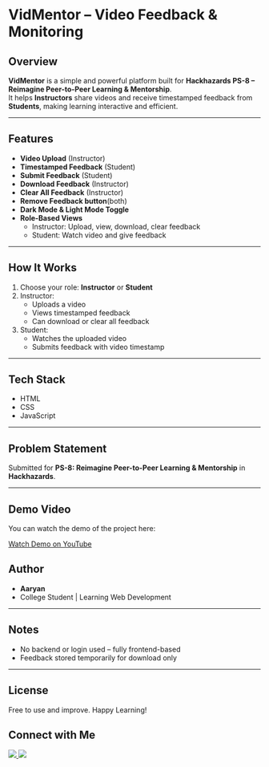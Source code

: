 
# VidMentor – Video Feedback & Monitoring

## Overview

**VidMentor** is a simple and powerful platform built for **Hackhazards PS-8 – Reimagine Peer-to-Peer Learning & Mentorship**.  
It helps **Instructors** share videos and receive timestamped feedback from **Students**, making learning interactive and efficient.

---

## Features

- **Video Upload** (Instructor)
- **Timestamped Feedback** (Student)
- **Submit Feedback** (Student)
- **Download Feedback** (Instructor)
- **Clear All Feedback** (Instructor)
- **Remove Feedback button**(both)
- **Dark Mode & Light Mode Toggle**
- **Role-Based Views**
  - Instructor: Upload, view, download, clear feedback
  - Student: Watch video and give feedback

---

## How It Works

1. Choose your role: **Instructor** or **Student**
2. Instructor:
   - Uploads a video
   - Views timestamped feedback
   - Can download or clear all feedback
3. Student:
   - Watches the uploaded video
   - Submits feedback with video timestamp

---

## Tech Stack

- HTML  
- CSS  
- JavaScript

---

## Problem Statement

Submitted for **PS-8: Reimagine Peer-to-Peer Learning & Mentorship** in **Hackhazards**.

---

## Demo Video

You can watch the demo of the project here:

[Watch Demo on YouTube](https://www.youtube.com/watch?v=QwQi-AoVQiM)

## Author

- **Aaryan**
- College Student | Learning Web Development

---

## Notes

- No backend or login used – fully frontend-based
- Feedback stored temporarily for download only

---

## License

Free to use and improve. Happy Learning!

<h2>Connect with Me</h2>
<p>
    <a href="https://instagram.com/aaryan_kamboj123">
        <img src="https://img.shields.io/badge/Instagram-%23E4405F.svg?style=for-the-badge&logo=instagram&logoColor=white">
    </a>
    <a href="https://linkedin.com/in/aaryan-kamboj123">
        <img src="https://img.shields.io/badge/LinkedIn-%230077B5.svg?style=for-the-badge&logo=linkedin&logoColor=white">
    </a>
</p>

